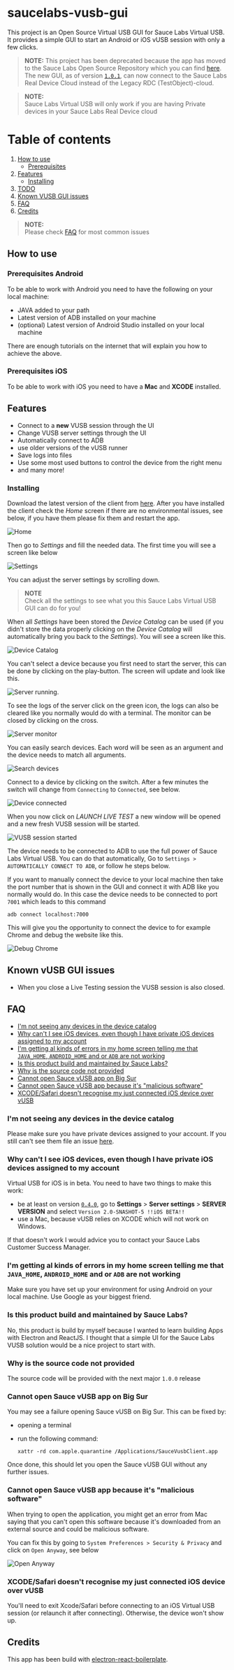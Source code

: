# saucelabs-vusb-gui
This project is an Open Source Virtual USB GUI for Sauce Labs Virtual USB. It provides a simple GUI to start an Android 
or iOS vUSB session with only a few clicks.

> **NOTE:** This project has been deprecated because the app has moved to the Sauce Labs Open Source Repository which you can find [here](https://github.com/saucelabs/saucelabs-vusb-app). The new GUI, as of version [`1.0.1`](https://github.com/saucelabs/saucelabs-vusb-app/releases/tag/v1.0.1), can now connect to the Sauce Labs Real Device Cloud instead of the Legacy RDC (TestObject)-cloud.


> **NOTE:**<br />
> Sauce Labs Virtual USB will only work if you are having Private devices in your Sauce Labs Real Device cloud

# Table of contents

1. [How to use](#how-to-use)
    - [Prerequisites](#prerequisites)
1. [Features](#features)
    - [Installing](#installing)
1. [TODO](#todo)
1. [Known VUSB GUI issues](#known-vusb-gui-issues)
1. [FAQ](#faq)
1. [Credits](#credits)

> **NOTE:**\
> Please check [FAQ](#faq) for most common issues

## How to use
### Prerequisites Android
To be able to work with Android you need to have the following on your local machine:

- JAVA added to your path
- Latest version of ADB installed on your machine
- (optional) Latest version of Android Studio installed on your local machine

There are enough tutorials on the internet that will explain you how to achieve the above.

### Prerequisites iOS
To be able to work with iOS you need to have a **Mac** and **XCODE** installed.

## Features
- Connect to a **new** VUSB session through the UI
- Change VUSB server settings through the UI
- Automatically connect to ADB
- use older versions of the vUSB runner
- Save logs into files
- Use some most used buttons to control the device from the right menu
- and many more!
 
### Installing
Download the latest version of the client from [here](https://github.com/wswebcreation/saucelabs-vusb-gui/releases).
After you have installed the client check the *Home* screen if there are no environmental issues, see below, 
if you have them please fix them and restart the app.

![Home](docs/assets/home.png)

Then go to *Settings* and fill the needed data. The first time you will see a screen like below

![Settings](docs/assets/settings.png)

You can adjust the server settings by scrolling down.

> **NOTE**\
> Check all the settings to see what you this Sauce Labs Virtual USB GUI can do for you!

When all *Settings* have been stored the *Device Catalog* can be used (if you didn't store the data properly clicking on 
the *Device Catalog* will automatically bring you back to the *Settings*).
You will see a screen like this.

![Device Catalog](docs/assets/device-searchbar.png)

You can't select a device because you first need to start the server, this can be done by clicking on the play-button. 
The screen will update and look like this.

![Server running](docs/assets/server-running.png).

To see the logs of the server click on the green icon, the logs can also be cleared like you normally would do with a terminal. 
The monitor can be closed by clicking on the cross.

![Server monitor](docs/assets/server-monitor.png)

You can easily search devices. Each word will be seen as an argument and the device needs to match all arguments.

![Search devices](docs/assets/device-search-results.png)

Connect to a device by clicking on the switch. After a few minutes the switch will change from `Connecting` to `Connected`,
see below.

![Device connected](docs/assets/device-connected.png)

When you now click on *LAUNCH LIVE TEST* a new window will be opened and a new fresh VUSB session will be started.

![VUSB session started](docs/assets/device-open-session.png)

The device needs to be connected to ADB to use the full power of Sauce Labs Virtual USB. You can do that automatically, 
Go to `Settings > AUTOMATICALLY CONNECT TO ADB`, or follow he steps below.

If you want to manually connect the device to your local machine then take the port number that is shown in the GUI and 
connect it with ADB like you normally would do.
In this case the device needs to be connected to port `7001` which leads to this command 

    adb connect localhost:7000

This will give you the opportunity to connect the device to for example Chrome and debug the website like this.

![Debug Chrome](docs/assets/device-connect-to-chrome.png) 

## Known vUSB GUI issues
- When you close a Live Testing session the VUSB session is also closed.

## FAQ
- [I'm not seeing any devices in the device catalog](#im-not-seeing-any-devices-in-the-device-catalog)
- [Why can't I see iOS devices, even though I have private iOS devices assigned to my account](#why-cant-i-see-ios-devices-even-though-i-have-private-ios-devices-assigned-to-my-account)
- [I'm getting al kinds of errors in my home screen telling me that `JAVA_HOME`, `ANDROID_HOME` and or `ADB` are not working](#im-getting-al-kinds-of-errors-in-my-home-screen-telling-me-that-java_home-android_home-and-or-adb-are-not-working)
- [Is this product build and maintained by Sauce Labs?](#is-this-product-build-and-maintained-by-sauce-labs)
- [Why is the source code not provided](#why-is-the-source-code-not-provided)
- [Cannot open Sauce vUSB app on Big Sur](#cannot-open-sauce-vusb-app-on-big-sur)
- [Cannot open Sauce vUSB app because it's "malicious software"](#cannot-open-sauce-vusb-app-because-its-malicious-software)
- [XCODE/Safari doesn't recognise my just connected iOS device over vUSB](#xcodesafari-doesnt-recognise-my-just-connected-ios-device-over-vusb)

### I'm not seeing any devices in the device catalog
Please make sure you have private devices assigned to your account. If you still can't see them file an issue 
[here](https://github.com/wswebcreation/saucelabs-vusb-gui/issues).

### Why can't I see iOS devices, even though I have private iOS devices assigned to my account
Virtual USB for iOS is in beta. You need to have two things to make this work:

- be at least on version [`0.4.0`](https://github.com/wswebcreation/saucelabs-vusb-gui/releases/tag/0.4.0), go to
**Settings** > **Server settings** > **SERVER VERSION** and select `Version 2.0-SNASHOT-5 !!iOS BETA!!`
- use a Mac, because vUSB relies on XCODE which will not work on Windows.

If that doesn't work I would advice you to contact your Sauce Labs Customer Success Manager.

### I'm getting al kinds of errors in my home screen telling me that `JAVA_HOME`, `ANDROID_HOME` and or `ADB` are not working
Make sure you have set up your environment for using Android on your local machine. Use Google as your biggest friend.

### Is this product build and maintained by Sauce Labs?
No, this product is build by myself because I wanted to learn building Apps with Electron and ReactJS. I thought that a 
simple UI for the Sauce Labs VUSB solution would be a nice project to start with.

### Why is the source code not provided
The source code will be provided with the next major `1.0.0` release

### Cannot open Sauce vUSB app on Big Sur
You may see a failure opening Sauce vUSB on Big Sur. This can be fixed by:

- opening a terminal 
- run the following command:
     
      xattr -rd com.apple.quarantine /Applications/SauceVusbClient.app 

Once done, this should let you open the Sauce vUSB GUI without any further issues.

### Cannot open Sauce vUSB app because it's "malicious software"
When trying to open the application, you might get an error from Mac saying that you can't open this software because it's 
downloaded from an external source and could be malicious software.

You can fix this by going to `System Preferences > Security & Privacy` and click on `Open Anyway`, see below

![Open Anyway](docs/assets/mac-blocked.png)

### XCODE/Safari doesn't recognise my just connected iOS device over vUSB
You'll need to exit Xcode/Safari before connecting to an iOS Virtual USB session (or relaunch it after connecting). 
Otherwise, the device won't show up.

## Credits
This app has been build with [electron-react-boilerplate](https://github.com/electron-react-boilerplate/electron-react-boilerplate).
